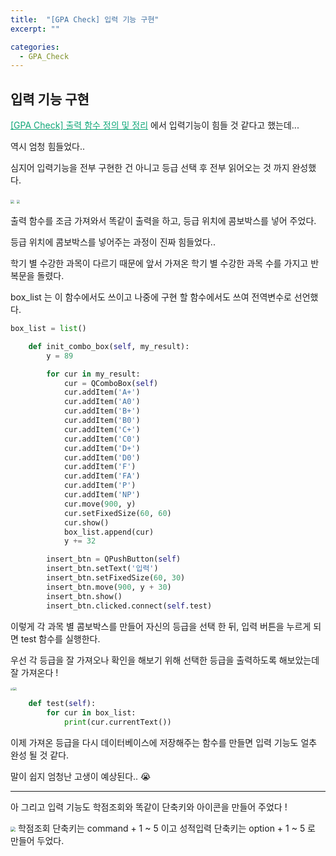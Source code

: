 ```yaml
---
title:  "[GPA Check] 입력 기능 구현"
excerpt: ""

categories:
  - GPA_Check
---
```


## 입력 기능 구현

<a href="https://nam-ki-bok.github.io/gpa_check/GPA_5/" style="color:#0FA678">[GPA Check] 출력 함수 정의 및 정리</a> 에서 입력기능이 힘들 것 같다고 했는데...

역시 엄청 힘들었다..

심지어 입력기능을 전부 구현한 건 아니고 등급 선택 후 전부 읽어오는 것 까지 완성했다.

<img src="https://nam-ki-bok.github.io/assets/images/toy_project/GPA_9.png" style="zoom:35%;" />

<img src="https://nam-ki-bok.github.io/assets/images/toy_project/GPA_10.png" style="zoom:35%;" />

출력 함수를 조금 가져와서 똑같이 출력을 하고, 등급 위치에 콤보박스를 넣어 주었다.

등급 위치에 콤보박스를 넣어주는 과정이 진짜 힘들었다..

학기 별 수강한 과목이 다르기 때문에 앞서 가져온 학기 별 수강한 과목 수를 가지고 반복문을 돌렸다.

box_list 는 이 함수에서도 쓰이고 나중에 구현 할 함수에서도 쓰여 전역변수로 선언했다.

```python
box_list = list()

  	def init_combo_box(self, my_result):
        y = 89

        for cur in my_result:
            cur = QComboBox(self)
            cur.addItem('A+')
            cur.addItem('A0')
            cur.addItem('B+')
            cur.addItem('B0')
            cur.addItem('C+')
            cur.addItem('C0')
            cur.addItem('D+')
            cur.addItem('D0')
            cur.addItem('F')
            cur.addItem('FA')
            cur.addItem('P')
            cur.addItem('NP')
            cur.move(900, y)
            cur.setFixedSize(60, 60)
            cur.show()
            box_list.append(cur)
            y += 32

        insert_btn = QPushButton(self)
        insert_btn.setText('입력')
        insert_btn.setFixedSize(60, 30)
        insert_btn.move(900, y + 30)
        insert_btn.show()
        insert_btn.clicked.connect(self.test)
```

이렇게 각 과목 별 콤보박스를 만들어 자신의 등급을 선택 한 뒤, 입력 버튼을 누르게 되면 test 함수를 실행한다.

우선 각 등급을 잘 가져오나 확인을 해보기 위해 선택한 등급을 출력하도록 해보았는데 잘 가져온다 !

<img src="https://nam-ki-bok.github.io/assets/images/toy_project/GPA_11.png" style="zoom:27%;" /><img src="https://nam-ki-bok.github.io/assets/images/toy_project/GPA_12.png" style="zoom:35%;" />

```python
    def test(self):
        for cur in box_list:
            print(cur.currentText())
```

이제 가져온 등급을 다시 데이터베이스에 저장해주는 함수를 만들면 입력 기능도 얼추 완성 될 것 같다.

말이 쉽지 엄청난 고생이 예상된다.. 😭

---

아 그리고 입력 기능도 학점조회와 똑같이 단축키와 아이콘을 만들어 주었다 !

<img src="https://nam-ki-bok.github.io/assets/images/toy_project/GPA_13.png" style="zoom:50%;" /> 학점조회 단축키는 command + 1 ~ 5 이고 성적입력 단축키는 option + 1 ~ 5 로 만들어 두었다.